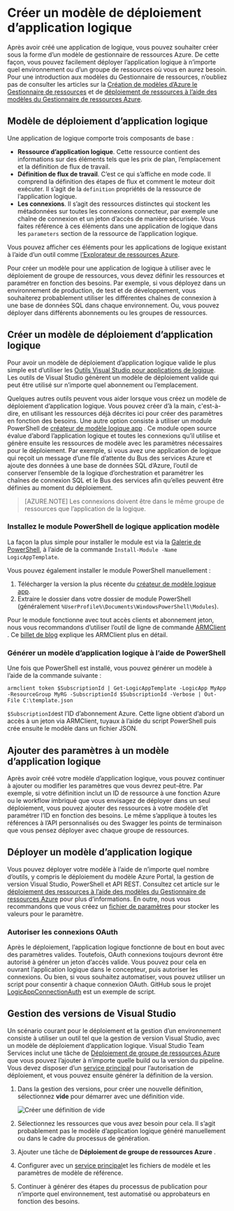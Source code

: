 <properties
   pageTitle="Créer un modèle de déploiement d’application logique | Microsoft Azure"
   description="Apprenez à créer un modèle de déploiement d’application logique et l’utiliser pour la gestion des versions"
   services="logic-apps"
   documentationCenter=".net,nodejs,java"
   authors="jeffhollan"
   manager="erikre"
   editor=""/>

<tags
   ms.service="logic-apps"
   ms.devlang="multiple"
   ms.topic="article"
   ms.tgt_pltfrm="na"
   ms.workload="integration"
   ms.date="10/18/2016"
   ms.author="jehollan"/>

# <a name="create-a-logic-app-deployment-template"></a>Créer un modèle de déploiement d’application logique

Après avoir créé une application de logique, vous pouvez souhaiter créer sous la forme d’un modèle de gestionnaire de ressources Azure. De cette façon, vous pouvez facilement déployer l’application logique à n’importe quel environnement ou d’un groupe de ressources où vous en aurez besoin. Pour une introduction aux modèles du Gestionnaire de ressources, n’oubliez pas de consulter les articles sur la [Création de modèles d’Azure le Gestionnaire de ressources](../resource-group-authoring-templates.md) et de [déploiement de ressources à l’aide des modèles du Gestionnaire de ressources Azure](../resource-group-template-deploy.md).

## <a name="logic-app-deployment-template"></a>Modèle de déploiement d’application logique

Une application de logique comporte trois composants de base :

* **Ressource d’application logique**. Cette ressource contient des informations sur des éléments tels que les prix de plan, l’emplacement et la définition de flux de travail.
* **Définition de flux de travail**. C’est ce qui s’affiche en mode code. Il comprend la définition des étapes de flux et comment le moteur doit exécuter. Il s’agit de la `definition` propriétés de la ressource de l’application logique.
* **Les connexions**. Il s’agit des ressources distinctes qui stockent les métadonnées sur toutes les connexions connecteur, par exemple une chaîne de connexion et un jeton d’accès de manière sécurisée. Vous faites référence à ces éléments dans une application de logique dans les `parameters` section de la ressource de l’application logique.

Vous pouvez afficher ces éléments pour les applications de logique existant à l’aide d’un outil comme [l’Explorateur de ressources Azure](http://resources.azure.com).

Pour créer un modèle pour une application de logique à utiliser avec le déploiement de groupe de ressources, vous devez définir les ressources et paramétrer en fonction des besoins. Par exemple, si vous déployez dans un environnement de production, de test et de développement, vous souhaiterez probablement utiliser les différentes chaînes de connexion à une base de données SQL dans chaque environnement. Ou, vous pouvez déployer dans différents abonnements ou les groupes de ressources.  

## <a name="create-a-logic-app-deployment-template"></a>Créer un modèle de déploiement d’application logique

Pour avoir un modèle de déploiement d’application logique valide le plus simple est d’utiliser les [Outils Visual Studio pour applications de logique](./app-service-logic-deploy-from-vs.md).  Les outils de Visual Studio génèrent un modèle de déploiement valide qui peut être utilisé sur n’importe quel abonnement ou l’emplacement.

Quelques autres outils peuvent vous aider lorsque vous créez un modèle de déploiement d’application logique. Vous pouvez créer d’à la main, c'est-à-dire, en utilisant les ressources déjà décrites ici pour créer des paramètres en fonction des besoins. Une autre option consiste à utiliser un module PowerShell de [créateur de modèle logique app](https://github.com/jeffhollan/LogicAppTemplateCreator) . Ce module open source évalue d’abord l’application logique et toutes les connexions qu’il utilise et génère ensuite les ressources de modèle avec les paramètres nécessaires pour le déploiement. Par exemple, si vous avez une application de logique qui reçoit un message d’une file d’attente du Bus des services Azure et ajoute des données à une base de données SQL d’Azure, l’outil de conserver l’ensemble de la logique d’orchestration et paramétrer les chaînes de connexion SQL et le Bus des services afin qu’elles peuvent être définies au moment du déploiement.

>[AZURE.NOTE] Les connexions doivent être dans le même groupe de ressources que l’application de la logique.

### <a name="install-the-logic-app-template-powershell-module"></a>Installez le module PowerShell de logique application modèle

La façon la plus simple pour installer le module est via la [Galerie de PowerShell](https://www.powershellgallery.com/packages/LogicAppTemplate/0.1), à l’aide de la commande `Install-Module -Name LogicAppTemplate`.  

Vous pouvez également installer le module PowerShell manuellement :

1. Télécharger la version la plus récente du [créateur de modèle logique app](https://github.com/jeffhollan/LogicAppTemplateCreator/releases).  
1. Extraire le dossier dans votre dossier de module PowerShell (généralement `%UserProfile%\Documents\WindowsPowerShell\Modules`).

Pour le module fonctionne avec tout accès clients et abonnement jeton, nous vous recommandons d’utiliser l’outil de ligne de commande [ARMClient](https://github.com/projectkudu/ARMClient) .  Ce [billet de blog](http://blog.davidebbo.com/2015/01/azure-resource-manager-client.html) explique les ARMClient plus en détail.

### <a name="generate-a-logic-app-template-by-using-powershell"></a>Générer un modèle d’application logique à l’aide de PowerShell

Une fois que PowerShell est installé, vous pouvez générer un modèle à l’aide de la commande suivante :

`armclient token $SubscriptionId | Get-LogicAppTemplate -LogicApp MyApp -ResourceGroup MyRG -SubscriptionId $SubscriptionId -Verbose | Out-File C:\template.json`

`$SubscriptionId`est l’ID d’abonnement Azure. Cette ligne obtient d’abord un accès à un jeton via ARMClient, tuyaux à l’aide du script PowerShell puis crée ensuite le modèle dans un fichier JSON.

## <a name="add-parameters-to-a-logic-app-template"></a>Ajouter des paramètres à un modèle d’application logique

Après avoir créé votre modèle d’application logique, vous pouvez continuer à ajouter ou modifier les paramètres que vous devrez peut-être. Par exemple, si votre définition inclut un ID de ressource à une fonction Azure ou le workflow imbriqué que vous envisagez de déployer dans un seul déploiement, vous pouvez ajouter des ressources à votre modèle d’et paramétrer l’ID en fonction des besoins. Le même s’applique à toutes les références à l’API personnalisés ou des Swagger les points de terminaison que vous pensez déployer avec chaque groupe de ressources.

## <a name="deploy-a-logic-app-template"></a>Déployer un modèle d’application logique

Vous pouvez déployer votre modèle à l’aide de n’importe quel nombre d’outils, y compris le déploiement du modèle Azure Portal, la gestion de version Visual Studio, PowerShell et API REST. Consultez cet article sur le [déploiement des ressources à l’aide des modèles du Gestionnaire de ressources Azure](../resource-group-template-deploy.md) pour plus d’informations. En outre, nous vous recommandons que vous créez un [fichier de paramètres](../resource-group-template-deploy.md#parameter-file) pour stocker les valeurs pour le paramètre.

### <a name="authorize-oauth-connections"></a>Autoriser les connexions OAuth

Après le déploiement, l’application logique fonctionne de bout en bout avec des paramètres valides. Toutefois, OAuth connexions toujours devront être autorisé à générer un jeton d’accès valide. Vous pouvez pour cela en ouvrant l’application logique dans le concepteur, puis autoriser les connexions. Ou bien, si vous souhaitez automatiser, vous pouvez utiliser un script pour consentir à chaque connexion OAuth. GitHub sous le projet [LogicAppConnectionAuth](https://github.com/logicappsio/LogicAppConnectionAuth) est un exemple de script.

## <a name="visual-studio-release-management"></a>Gestion des versions de Visual Studio

Un scénario courant pour le déploiement et la gestion d’un environnement consiste à utiliser un outil tel que la gestion de version Visual Studio, avec un modèle de déploiement d’application logique. Visual Studio Team Services inclut une tâche de [Déploiement de groupe de ressources Azure](https://github.com/Microsoft/vsts-tasks/tree/master/Tasks/DeployAzureResourceGroup) que vous pouvez l’ajouter à n’importe quelle build ou la version du pipeline. Vous devez disposer d’un [service principal](https://blogs.msdn.microsoft.com/visualstudioalm/2015/10/04/automating-azure-resource-group-deployment-using-a-service-principal-in-visual-studio-online-buildrelease-management/) pour l’autorisation de déploiement, et vous pouvez ensuite générer la définition de la version.

1. Dans la gestion des versions, pour créer une nouvelle définition, sélectionnez **vide** pour démarrer avec une définition vide.

    ![Créer une définition de vide][1]   

1. Sélectionnez les ressources que vous avez besoin pour cela. Il s’agit probablement pas le modèle d’application logique généré manuellement ou dans le cadre du processus de génération.
1. Ajouter une tâche de **Déploiement de groupe de ressources Azure** .
1. Configurer avec un [service principal](https://blogs.msdn.microsoft.com/visualstudioalm/2015/10/04/automating-azure-resource-group-deployment-using-a-service-principal-in-visual-studio-online-buildrelease-management/)et les fichiers de modèle et les paramètres de modèle de référence.
1. Continuer à générer des étapes du processus de publication pour n’importe quel environnement, test automatisé ou approbateurs en fonction des besoins.

<!-- Image References -->
[1]: ./media/app-service-logic-create-deploy-template/emptyReleaseDefinition.PNG
